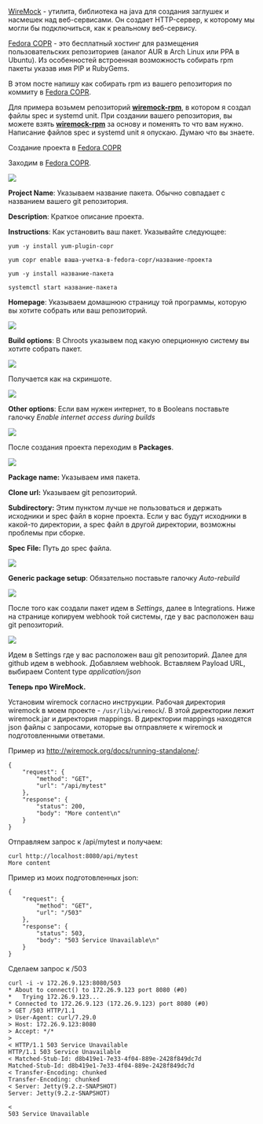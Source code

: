 [WireMock](https://github.com/tomakehurst/wiremock) - утилита, библиотека на java для создания заглушек и насмешек над веб-сервисами. Он создает HTTP-сервер, к которому мы могли бы подключиться, как к реальному веб-сервису.

[Fedora COPR](http://copr.fedorainfracloud.org) - это бесплатный хостинг для размещения пользовательских репозиториев (аналог AUR в Arch Linux или PPA в Ubuntu). Из особенностей встроенная возможность собирать rpm пакеты указав имя PIP и RubyGems.

В этом посте напишу как собирать rpm из вашего репозитория по коммиту в [Fedora COPR](http://copr.fedorainfracloud.org).

Для примера возьмем репозиторий **[wiremock-rpm](https://github.com/patsevanton/wiremock-rpm)**, в котором я создал файлы spec и systemd unit. При создании вашего репозитория, вы можете взять **[wiremock-rpm](https://github.com/patsevanton/wiremock-rpm)** за основу и поменять то что вам нужно. Написание файлов spec и systemd unit я опускаю. Думаю что вы знаете.

Создание проекта в [Fedora COPR](http://copr.fedorainfracloud.org)

Заходим в [Fedora COPR](http://copr.fedorainfracloud.org).

![](https://habrastorage.org/webt/4w/lt/dz/4wltdzsujvnqe4veuclvm69_5y0.png)

**Project Name**: Указываем название пакета. Обычно совпадает с названием вашего git репозитория.

**Description**: Краткое описание проекта.

**Instructions**: Как установить ваш пакет. Указывайте следующее:

```
yum -y install yum-plugin-copr

yum copr enable ваша-учетка-в-fedora-copr/название-проекта

yum -y install название-пакета

systemctl start название-пакета
```

**Homepage**: Указываем домашнюю страницу той программы, которую вы хотите собрать или ваш репозиторий.

![](https://habrastorage.org/webt/zp/yz/sy/zpyzsylltgccvcevdclqrcyu1mo.png)

**Build options**: В Chroots указывем под какую оперционную систему вы хотите собрать пакет.

![](https://habrastorage.org/webt/nd/zt/o6/ndzto6phhvt-ff6wm9xlg53a8g4.png)

Получается как на скриншоте.

![](https://habrastorage.org/webt/bv/1u/xe/bv1uxe-xlqq9m5sguv45qnhqll8.png)

**Other options**: Если вам нужен интернет, то в Booleans поставьте галочку *Enable internet access during builds* 

![](https://habrastorage.org/webt/us/wz/5t/uswz5tg0asbs-g2lviqwvykfade.png)

После создания проекта переходим в **Packages**.

![](https://habrastorage.org/webt/da/vi/jp/davijpuooqd2feuchcnip3ws10i.png)

**Package name:** Указываем имя пакета.

**Clone url:** Указываем git репозиторий.

**Subdirectory:** Этим пунктом лучше не пользоваться и держать исходники и spec файл в корне проекта. Если у вас будут исходники в какой-то директории, а spec файл в другой директории, возможны проблемы при сборке.

**Spec File:** Путь до spec файла.

![](https://habrastorage.org/webt/h9/tx/bg/h9txbg-vbfze1rqec4sreunzi2u.png)

**Generic package setup**: Обязательно поставьте галочку *Auto-rebuild*

![](https://habrastorage.org/webt/xk/h2/f2/xkh2f24aegiiazzr1ym73i3tswk.png)

После того как создали пакет идем в *Settings*, далее в Integrations. Ниже на странице копируем webhook той системы, где у вас расположен ваш git репозиторий.

![](https://habrastorage.org/webt/f0/0g/es/f00gest0bm1kk-6gttm42aqsphm.png)

Идем в Settings где у вас расположен ваш git репозиторий. Далее для github идем в webhook. Добавляем webhook. Вставляем Payload URL, выбираем Content type *application/json*

**Теперь про WireMock.**

Установим wiremock согласно инструкции. Рабочая директория wiremock в моем проекте  - `/usr/lib/wiremock`/. В этой директории лежит wiremock.jar и директория mappings. В директории mappings находятся json файлы с запросами, которые вы отправляете к wiremock и подготовленными ответами.

Пример из http://wiremock.org/docs/running-standalone/:

```
{
    "request": {
        "method": "GET",
        "url": "/api/mytest"
    },
    "response": {
        "status": 200,
        "body": "More content\n"
    }
}
```

Отправляем запрос к /api/mytest и получаем:

```
curl http://localhost:8080/api/mytest
More content
```

Пример из моих подготовленных json:

```
{
    "request": {
        "method": "GET",
        "url": "/503"
    },
    "response": {
        "status": 503,
        "body": "503 Service Unavailable\n"
    }
}
```

Сделаем запрос к /503

```
curl -i -v 172.26.9.123:8080/503
* About to connect() to 172.26.9.123 port 8080 (#0)
*   Trying 172.26.9.123...
* Connected to 172.26.9.123 (172.26.9.123) port 8080 (#0)
> GET /503 HTTP/1.1
> User-Agent: curl/7.29.0
> Host: 172.26.9.123:8080
> Accept: */*
> 
< HTTP/1.1 503 Service Unavailable
HTTP/1.1 503 Service Unavailable
< Matched-Stub-Id: d8b419e1-7e33-4f04-889e-2428f849dc7d
Matched-Stub-Id: d8b419e1-7e33-4f04-889e-2428f849dc7d
< Transfer-Encoding: chunked
Transfer-Encoding: chunked
< Server: Jetty(9.2.z-SNAPSHOT)
Server: Jetty(9.2.z-SNAPSHOT)

< 
503 Service Unavailable
```
